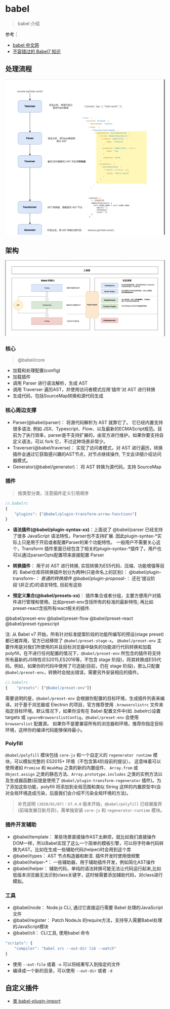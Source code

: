 # babel

> babel 介绍

参考：

- [babel 中文网](https://www.babeljs.cn/)
- [不容错过的 Babel7 知识](https://juejin.im/post/5ddff3abe51d4502d56bd143?utm_source=gold_browser_extension#heading-0)

## 处理流程

![babel-ast](./babel-AST.png)

## 架构

![babel 架构](./babel.png)

### 核心

> @babel/core

- 加载和处理配置(config)
- 加载插件
- 调用 Parser 进行语法解析，生成 AST
- 调用 Traverser 遍历AST，并使用访问者模式应用'插件'对 AST 进行转换
- 生成代码，包括SourceMap转换和源代码生成

### 核心周边支撑

- Parser(@babel/parser)： 将源代码解析为 AST 就靠它了。 它已经内置支持很多语法. 例如 JSX、Typescript、Flow、以及最新的ECMAScript规范。目前为了执行效率，parser是不支持扩展的，由官方进行维护。如果你要支持自定义语法，可以 fork 它，不过这种场景非常少。
- Traverser(@babel/traverse)：  实现了访问者模式，对 AST 进行遍历，转换插件会通过它获取感兴趣的AST节点，对节点继续操作, 下文会详细介绍访问器模式。
- Generator(@babel/generator)： 将 AST 转换为源代码，支持 SourceMap

### 插件

> 按类型分类，注意插件定义引用顺序

```js
//.babelrc
{
    "plugins": ["@babel/plugin-transform-arrow-functions"]
}

```

- **语法插件(@babel/plugin-syntax-xx)**：上面说了 @babel/parser 已经支持了很多 JavaScript 语法特性，Parser也不支持扩展. 因此plugin-syntax-*实际上只是用于开启或者配置Parser的某个功能特性。
一般用户不需要关心这个，Transform 插件里面已经包含了相关的plugin-syntax-*插件了。用户也可以通过parserOpts配置项来直接配置 Parser

- **转换插件**： 用于对 AST 进行转换, 实现转换为ES5代码、压缩、功能增强等目的. Babel仓库将转换插件划分为两种(只是命名上的区别)：
@babel/plugin-transform-*： 普通的转换插件
@babel/plugin-proposal-*： 还在'提议阶段'(非正式)的语言特性, 目前有这些

- **预定义集合(@babel/presets-xx)**： 插件集合或者分组，主要方便用户对插件进行管理和使用。比如preset-env含括所有的标准的最新特性; 再比如preset-react含括所有react相关的插件.

@babel/preset-env
@babel/preset-flow
@babel/preset-react
@babel/preset-typescript

注: 从 Babel v7 开始，所有针对标准提案阶段的功能所编写的预设(stage preset)都已被弃用，官方已经移除了 `@babel/preset-stage-x`。
`@babel/preset-env` 主要作用是对我们所使用的并且目标浏览器中缺失的功能进行代码转换和加载 polyfill，在不进行任何配置的情况下，`@babel/preset-env` 所包含的插件将支持所有最新的JS特性(ES2015,ES2016等，不包含 stage 阶段)，将其转换成ES5代码。例如，如果你的代码中使用了可选链(目前，仍在 stage 阶段)，那么只配置 `@babel/preset-env`，转换时会抛出错误，需要另外安装相应的插件。

```js
//.babelrc
{    "presets": ["@babel/preset-env"]}
```

需要说明的是，`@babel/preset-env` 会根据你配置的目标环境，生成插件列表来编译。对于基于浏览器或 Electron 的项目，官方推荐使用 `.browserslistrc` 文件来指定目标环境。默认情况下，如果你没有在 Babel 配置文件中(如 .babelrc)设置 targets 或 `ignoreBrowserslistConfig`，`@babel/preset-env` 会使用 `browserslist` 配置源。
如果你不是要兼容所有的浏览器和环境，推荐你指定目标环境，这样你的编译代码能够保持最小。

### Polyfill

`@babel/polyfill` 模块包括 `core-js` 和一个自定义的 `regenerator runtime` 模块，可以模拟完整的 ES2015+ 环境（不包含第4阶段前的提议）。
这意味着可以使用诸如 `Promise` 和 `WeakMap` 之类的新的内置组件、 `Array.from` 或 `Object.assign` 之类的静态方法、`Array.prototype.includes` 之类的实例方法以及生成器函数(前提是使用了 `@babel/plugin-transform-regenerator` 插件)。为了添加这些功能，polyfill 将添加到全局范围和类似 String 这样的内置原型中(会对全局环境造成污染，后面我们会介绍不污染全局环境的方法)。

> 补充说明 `(2020/01/07)：V7.4.0` 版本开始，`@babel/polyfill` 已经被废弃(前端发展日新月异)，需单独安装 `core-js` 和 `regenerator-runtime` 模块。

### 插件开发辅助

- @babel/template： 某些场景直接操作AST太麻烦，就比如我们直接操作DOM一样，所以Babel实现了这么一个简单的模板引擎，可以将字符串代码转换为AST。比如在生成一些辅助代码(helper)时会用到这个库
- @babel/types： AST 节点构造器和断言. 插件开发时使用很频繁
- @babel/helper-*： 一些辅助器，用于辅助插件开发，例如简化AST操作
- @babel/helper： 辅助代码，单纯的语法转换可能无法让代码运行起来,比如低版本浏览器无法识别class关键字，这时候需要添加辅助代码，对class进行模拟。

### 工具

- @babel/node： Node.js CLI, 通过它直接运行需要 Babel 处理的JavaScript文件
- @babel/register： Patch NodeJs 的require方法，支持导入需要Babel处理的JavaScript模块
- @babel/cli： CLI工具, 使用babel 命令

```js
"scripts": {
    "compiler": "babel src --out-dir lib --watch"
}
```

- 使用 `--out-file` 或着 `-o` 可以将结果写入到指定的文件
- 编译成一个新的目录，可以使用 `--out-dir` 或者 `-d`

## 自定义插件

- [类 babel-plugin-import](https://juejin.im/post/5d94bfbf5188256db95589be#heading-7)
